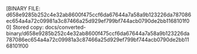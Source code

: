 [BINARY FILE: d658e9285b252c4e32ab8600f475ccf6da67644a7a58a9b123226da787086ec654a4a72c09981a3c87466a25d929ef799bf744acb0790de2bb1168101f00]
Stored copy: docs/converted-binary/d658e9285b252c4e32ab8600f475ccf6da67644a7a58a9b123226da787086ec654a4a72c09981a3c87466a25d929ef799bf744acb0790de2bb1168101f00
